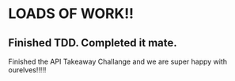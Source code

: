 # LOADS OF WORK!!

## Finished TDD. Completed it mate.

Finished the API Takeaway Challange and we are super happy with ourelves!!!!!